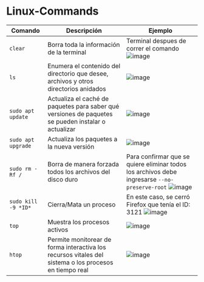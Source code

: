 # Linux-Commands
| Comando | Descripción | Ejemplo |
| --- | --- | --- |
| `clear`| Borra toda la información de la terminal| Terminal despues de correr el comando ![image](https://user-images.githubusercontent.com/61789641/215286861-8665693e-5f7a-422d-929e-679d0a73255c.png)|
| `ls` | Enumera el contenido del directorio que desee, archivos y otros directorios anidados | ![image](https://user-images.githubusercontent.com/61789641/215286898-1e0309ee-41d5-470c-96d8-cf889ffd8e4a.png) |
| `sudo apt update`| Actualiza el caché de paquetes para saber qué versiones de paquetes se pueden instalar o actualizar | ![image](https://user-images.githubusercontent.com/61789641/215286983-5ab21d13-02a0-472d-b317-e35557ef7600.png) |
| `sudo apt upgrade`| Actualiza los paquetes a la nueva versión | ![image](https://user-images.githubusercontent.com/61789641/215287038-3f092e22-8722-411b-bab5-d214501667cc.png) |
| `sudo rm -Rf /`| Borra de manera forzada todos los archivos del disco duro| Para confirmar que se quiere eliminar todos los archivos debe ingresarse `--no-preserve-root` ![image](https://user-images.githubusercontent.com/61789641/215287059-270c4cf9-df26-4409-86ec-d41ddd7114c7.png)|
| `sudo kill -9 *ID*`| Cierra/Mata un proceso| En este caso, se cerró Firefox que tenía el ID: 3121 ![image](https://user-images.githubusercontent.com/61789641/215287352-2d8b1f42-c8d5-4c40-b48d-856c8c78dc08.png) |
| `top`| Muestra los procesos activos | ![image](https://user-images.githubusercontent.com/61789641/215287551-54c025f0-b4ea-4819-b23a-725a4f2aa2a7.png) |
| `htop`| Permite monitorear de forma interactiva los recursos vitales del sistema o los procesos en tiempo real | ![image](https://user-images.githubusercontent.com/61789641/215287618-eed48409-48c1-4ff5-8d3b-b7572bc7a3ed.png) |
